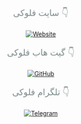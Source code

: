 <!-- SITE Button with Text -->
<div style="margin-top: 20px; text-align: center;">
  <p style="color: #7f8c8d; font-size: 20px;">سایت فلوکی 👇</p>
  <a href="https://floki000.github.io/FLOKI000/" target="_blank">
    <img src="https://img.shields.io/badge/Website-FLOKI000-1A8FCA?style=for-the-badge&logo=firefox&logoColor=white" alt="Website" style="transition: transform 0.1s ease-in-out;" onmouseover="this.style.transform='scale(1.3)'" onmouseout="this.style.transform='scale(1.0)'">
  </a>
</div>

<!-- GitHub Button with Text -->
<div style="margin-top: 20px; text-align: center;">
  <p style="color: #7f8c8d; font-size: 20px;">گیت هاب فلوکی 👇</p>
  <a href="https://github.com/FLOKI000/FLOKI000/tree/main/FLOKI333" target="_blank">
    <img src="https://img.shields.io/badge/GitHub-FLOKI000-181717?style=for-the-badge&logo=github&logoColor=white" alt="GitHub" style="transition: transform 0.1s ease-in-out;" onmouseover="this.style.transform='scale(1.3)'" onmouseout="this.style.transform='scale(1.0)'">
  </a>
</div>

<!-- Telegram Button with Text -->
<div style="margin-top: 20px; text-align: center;">
  <p style="color: #7f8c8d; font-size: 20px;">تلگرام فلوکی 👇</p>
  <a href="https://t.me/FLOKI000" target="_blank">
    <img src="https://img.shields.io/badge/Telegram-FLOKI000-1A8FCA?style=for-the-badge&logo=telegram&logoColor=white" alt="Telegram" style="transition: transform 0.1s ease-in-out;" onmouseover="this.style.transform='scale(1.3)'" onmouseout="this.style.transform='scale(1.0)'">
  </a>
</div>

<footer style="margin-top: 50px; text-align: center; color: #7f8c8d;">

